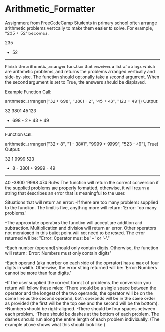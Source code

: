 # Arithmetic_Formatter
Assignment from FreeCodeCamp
Students in primary school often arrange arithmetic problems vertically to make them easier to solve. For example, "235 + 52" becomes:

  235
+  52
-----
Finish the arithmetic_arranger function that receives a list of strings which are arithmetic problems, and returns the problems arranged vertically and side-by-side. The function should optionally take a second argument. When the second argument is set to True, the answers should be displayed.

Example
Function Call:

arithmetic_arranger(["32 + 698", "3801 - 2", "45 + 43", "123 + 49"])
Output:

   32      3801      45      123
+ 698    -    2    + 43    +  49
-----    ------    ----    -----
Function Call:

arithmetic_arranger(["32 + 8", "1 - 3801", "9999 + 9999", "523 - 49"], True)
Output:

  32         1      9999      523
+  8    - 3801    + 9999    -  49
----    ------    ------    -----
  40     -3800     19998      474
Rules
The function will return the correct conversion if the supplied problems are properly formatted, otherwise, it will return a string that describes an error that is meaningful to the user.

Situations that will return an error:
  -If there are too many problems supplied to the function. The limit is five, anything more will return: 'Error: Too many problems.'
  
  -The appropriate operators the function will accept are addition and subtraction. Multiplication and division will return an error. Other operators not mentioned in this bullet point will not need to be tested. The error returned will be: "Error: Operator must be '+' or '-'."
  
  -Each number (operand) should only contain digits. Otherwise, the function will return: 'Error: Numbers must only contain digits.'
  
  -Each operand (aka number on each side of the operator) has a max of four digits in width. Otherwise, the error string returned will be: 'Error: Numbers cannot be more than four digits.'

-If the user supplied the correct format of problems, the conversion you return will follow these rules:
    -There should be a single space between the operator and the longest of the two operands, the operator will be on the same line as the second operand, both operands will be in the same order as provided (the first will be the top one and the second will be the bottom).
    -Numbers should be right-aligned.
    -There should be four spaces between each problem.
    -There should be dashes at the bottom of each problem. The dashes should run along the entire length of each problem individually. (The example above shows what this should look like.)
